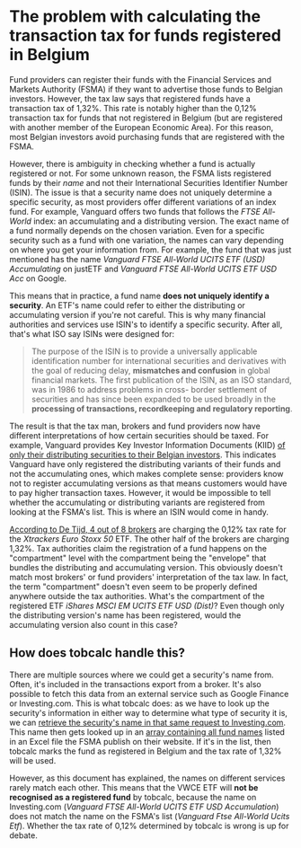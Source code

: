 # The problem with calculating the transaction tax for funds registered in Belgium

Fund providers can register their funds with the Financial Services and Markets Authority (FSMA) if they want to advertise those funds to Belgian investors. However, the tax law says that registered funds have a transaction tax of 1,32%. This rate is notably higher than the 0,12% transaction tax for funds that not registered in Belgium (but are registered with another member of the European Economic Area). For this reason, most Belgian investors avoid purchasing funds that are registered with the FSMA.

However, there is ambiguity in checking whether a fund is actually registered or not. For some unknown reason, the FSMA lists registered funds by their _name_ and not their International Securities Identifier Number (ISIN). The issue is that a security name does not uniquely determine a specific security, as most providers offer different variations of an index fund. For example, Vanguard offers two funds that follows the _FTSE All-World_ index: an accumulating and a distributing version. The exact name of a fund normally depends on the chosen variation. Even for a specific security such as a fund with one variation, the names can vary depending on where you get your information from. For example, the fund that was just mentioned has the name _Vanguard FTSE All-World UCITS ETF (USD) Accumulating_ on justETF and _Vanguard FTSE All-World UCITS ETF USD Acc_ on Google.

This means that in practice, a fund name **does not uniquely identify a security**. An ETF's name could refer to either the distributing or accumulating version if you're not careful. This is why many financial authorities and services use ISIN's to identify a specific security. After all, that's what ISO say ISINs were designed for:
> The purpose of the ISIN is to provide a universally applicable identification number for international securities and derivatives with the goal of reducing delay, **mismatches and confusion** in global financial markets. The first publication of the ISIN, as an ISO standard, was in 1986 to address problems in cross- border settlement of securities and has since been expanded to be used broadly in the **processing of transactions, recordkeeping and regulatory reporting**.

The result is that the tax man, brokers and fund providers now have different interpretations of how certain securities should be taxed. For example, Vanguard provides Key Investor Information Documents (KIID) [of only their distributing securities to their Belgian investors](https://global.vanguard.com/portal/site/kiids/be/en/documents). This indicates Vanguard have only registered the distributing variants of their funds and not the accumulating ones, which makes complete sense: providers know not to register accumulating versions as that means customers would have to pay higher transaction taxes. However, it would be impossible to tell whether the accumulating or distributing variants are registered from looking at the FSMA's list. This is where an ISIN would come in handy.

[According to De Tijd, 4 out of 8 brokers](https://www.tijd.be/markten-live/fondsen/sectornieuws/banken-rekenen-verschillende-beurstaks-aan-voor-zelfde-tracker/10313628.html) are charging the 0,12% tax rate for the _Xtrackers Euro Stoxx 50_ ETF. The other half of the brokers are charging 1,32%. Tax authorities claim the registration of a fund happens on the "compartment" level with the compartment being the "envelope" that bundles the distributing and accumulating version. This obviously doesn't match most brokers' or fund providers' interpretation of the tax law. In fact, the term "compartment" doesn't even seem to be properly defined anywhere outside the tax authorities. What's the compartment of the registered ETF _iShares MSCI EM UCITS ETF USD (Dist)_? Even though only the distributing version's name has been registered, would the accumulating version also count in this case?

## How does tobcalc handle this?

There are multiple sources where we could get a security's name from. Often, it's included in the transactions export from a broker. It's also possible to fetch this data from an external service such as Google Finance or Investing.com. This is what tobcalc does: as we have to look up the security's information in either way to determine what type of security it is, we can [retrieve the security's name in that same request to Investing.com](https://github.com/samjmck/tobcalc/blob/master/src/data.ts#L115). This name then gets looked up in an [array containing all fund names](https://github.com/samjmck/tobcalc/blob/master/scripts/fetch_registered_funds.ts) listed in an Excel file the FSMA publish on their website. If it's in the list, then tobcalc marks the fund as registered in Belgium and the tax rate of 1,32% will be used. 

However, as this document has explained, the names on different services rarely match each other. This means that the VWCE ETF will **not be recognised as a registered fund** by tobcalc, because the name on Investing.com (_Vanguard FTSE All-World UCITS ETF USD Accumulation_) does not match the name on the FSMA's list (_Vanguard Ftse All-World Ucits Etf_). Whether the tax rate of 0,12% determined by tobcalc is wrong is up for debate.  
